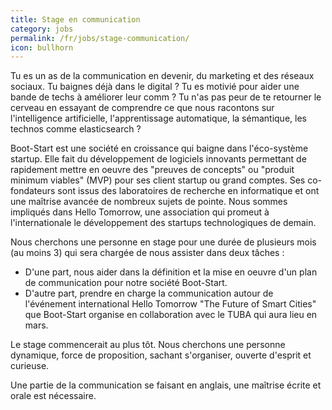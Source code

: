 ```yaml
---
title: Stage en communication
category: jobs
permalink: /fr/jobs/stage-communication/
icon: bullhorn
---
```

Tu es un as de la communication en devenir, du marketing et des réseaux sociaux. Tu baignes déjà dans le digital ? Tu es motivié pour aider une bande de techs à améliorer leur comm ?
Tu n'as pas peur de te retourner le cerveau en essayant de comprendre ce que nous racontons sur l'intelligence artificielle, l'apprentissage automatique, la sémantique, les technos comme elasticsearch ?

Boot-Start est une société en croissance qui baigne dans l'éco-système startup. Elle fait du développement de logiciels innovants permettant de rapidement mettre en oeuvre des "preuves de concepts" ou "produit minimum viables" (MVP) pour ses client startup ou grand comptes. Ses co-fondateurs sont issus des laboratoires de recherche en informatique et ont une maîtrise avancée de nombreux sujets de pointe. Nous sommes impliqués dans Hello Tomorrow, une association qui promeut à l'internationale le développement des startups technologiques de demain.

Nous cherchons une personne en stage pour une durée de plusieurs mois (au moins 3) qui sera chargée de nous assister dans deux tâches : 
- D'une part, nous aider dans la définition et la mise en oeuvre d'un plan de communication pour notre société Boot-Start.
- D'autre part, prendre en charge la communication autour de l'événement international Hello Tomorrow "The Future of Smart Cities" que Boot-Start organise en collaboration avec le TUBA qui aura lieu en mars.

Le stage commencerait au plus tôt. Nous cherchons une personne dynamique, force de proposition, sachant s'organiser, ouverte d'esprit et curieuse.

Une partie de la communication se faisant en anglais, une maîtrise écrite et orale est nécessaire.
